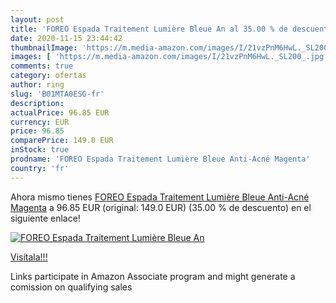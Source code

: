 ```yaml
---
layout: post
title: 'FOREO Espada Traitement Lumière Bleue An al 35.00 % de descuento'
date: 2020-11-15 23:44:42
thumbnailImage: 'https://m.media-amazon.com/images/I/21vzPnM6HwL._SL200_.jpg'
images: [ 'https://m.media-amazon.com/images/I/21vzPnM6HwL._SL200_.jpg' ]
comments: true
category: ofertas
author: ring
slug: 'B01MTA0ESG-fr'
description:
actualPrice: 96.85 EUR
currency: EUR
price: 96.85
comparePrice: 149.0 EUR
inStock: true
prodname: 'FOREO Espada Traitement Lumière Bleue Anti-Acné Magenta'
country: 'fr'
---
```


Ahora mismo tienes [FOREO Espada Traitement Lumière Bleue Anti-Acné Magenta](https://www.amazon.fr/dp/B01MTA0ESG/?tag=tolees0d-21) a 96.85 EUR (original: 149.0 EUR) (35.00 %  de descuento) en el siguiente enlace!

[![FOREO Espada Traitement Lumière Bleue An](https://m.media-amazon.com/images/I/21vzPnM6HwL._SL200_.jpg)](https://www.amazon.fr/dp/B01MTA0ESG/?tag=tolees0d-21)

[Visítala!!!](https://www.amazon.fr/dp/B01MTA0ESG/?tag=tolees0d-21)

Links participate in Amazon Associate program and might generate a comission on qualifying sales
